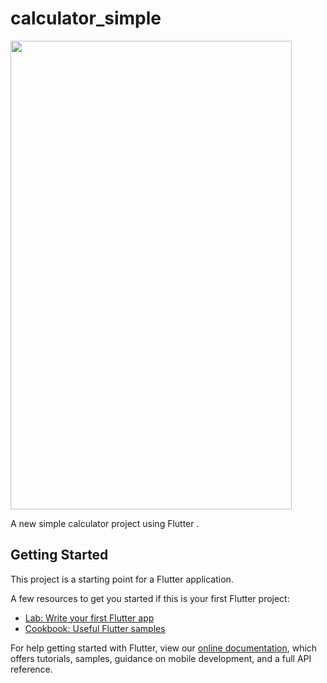 # calculator_simple

<img src="https://user-images.githubusercontent.com/12158468/121612326-0004c480-ca7c-11eb-9619-f7ca385bb162.gif" width="450" height="750"/>


A new simple calculator project using Flutter .

## Getting Started

This project is a starting point for a Flutter application.

A few resources to get you started if this is your first Flutter project:

- [Lab: Write your first Flutter app](https://flutter.dev/docs/get-started/codelab)
- [Cookbook: Useful Flutter samples](https://flutter.dev/docs/cookbook)

For help getting started with Flutter, view our
[online documentation](https://flutter.dev/docs), which offers tutorials,
samples, guidance on mobile development, and a full API reference.
